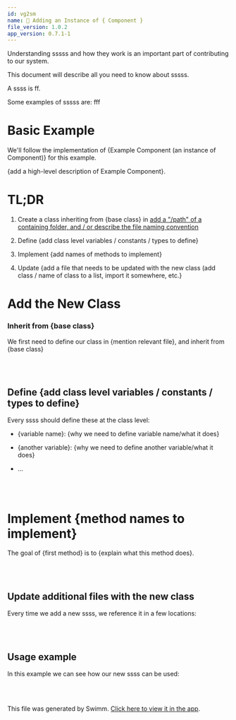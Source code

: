 ```yaml
---
id: vg2sm
name: 🔘 Adding an Instance of { Component }
file_version: 1.0.2
app_version: 0.7.1-1
---
```


Understanding sssss and how they work is an important part of contributing to our system.

This document will describe all you need to know about sssss.

A ssss is ff.

Some examples of sssss are: fff

# Basic Example

We'll follow the implementation of {Example Component (an instance of Component)} for this example.

{add a high-level description of Example Component}.

# TL;DR

1.  Create a class inheriting from {base class} in [add a "/path" of a containing folder, and / or describe the file naming convention](#text-placeholder-id-7wbm4)
    
2.  Define {add class level variables / constants / types to define}
    
3.  Implement {add names of methods to implement}
    
4.  Update {add a file that needs to be updated with the new class (add class / name of class to a list, import it somewhere, etc.}
    

# Add the New Class

### Inherit from {base class}

We first need to define our class in {mention relevant file}, and inherit from {base class}

<br/>



<br/>

## Define {add class level variables / constants / types to define}

Every ssss should define these at the class level:

*   {variable name}: {why we need to define variable name/what it does}
    
*   {another variable}: {why we need to define another variable/what it does}
    
*   ...

<br/>



<br/>

# Implement {method names to implement}

The goal of {first method} is to {explain what this method does}.

<br/>



<br/>

## **Update additional files with the new class**

Every time we add a new ssss, we reference it in a few locations:

<br/>



<br/>

## Usage example

In this example we can see how our new ssss can be used:

<br/>



<br/>

This file was generated by Swimm. [Click here to view it in the app](http://localhost:5000/repos/Z2l0aHViJTNBJTNBc3Rva2Utd2VhdGhlciUzQSUzQUFkZGllQ29oZW4=/docs/vg2sm).